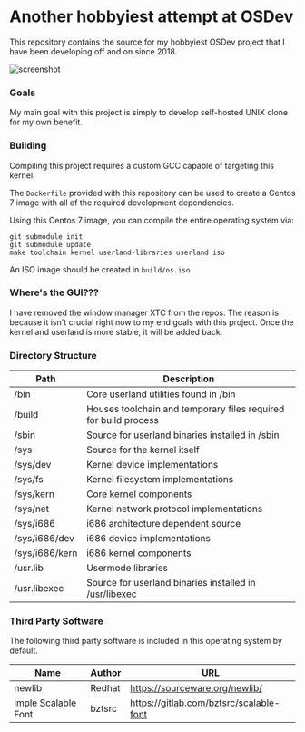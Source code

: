 # Another hobbyiest attempt at OSDev

This repository contains the source for my hobbyiest OSDev project that I have been developing off and on since 2018.

![screenshot](https://i.imgur.com/SpDeU6W.png "Screenshot")

### Goals
My main goal with this project is simply to develop self-hosted UNIX clone for my own benefit. 

### Building
Compiling this project requires a custom GCC capable of targeting this kernel.

The `Dockerfile` provided with this repository can be used to create a Centos 7 image
with all of the required development dependencies.

Using this Centos 7 image, you can compile the entire operating system via:

```
git submodule init
git submodule update
make toolchain kernel userland-libraries userland iso
```

An ISO image should be created in `build/os.iso`

### Where's the GUI???
I have removed the window manager XTC from the repos. The reason is because it isn't crucial right now to my end goals with this project. Once the kernel and userland is more stable, it will be added back.

### Directory Structure
|Path|Description |
| ------ | ------|
|/bin|Core userland utilities found in /bin|
|/build|Houses toolchain and temporary files required for build process|
|/sbin|Source for userland binaries installed in /sbin|
|/sys|Source for the kernel itself|
|/sys/dev|Kernel device implementations|
|/sys/fs|Kernel filesystem implementations|
|/sys/kern|Core kernel components|
|/sys/net|Kernel network protocol implementations|
|/sys/i686|i686 architecture dependent source|
|/sys/i686/dev|i686 device implementations|
|/sys/i686/kern|i686 kernel components|
|/usr.lib|Usermode libraries|
|/usr.libexec|Source for userland binaries installed in /usr/libexec|

### Third Party Software
The following third party software is included in this operating system by default. 

|Name|Author|URL|
|------|------|-----|
|newlib|Redhat|https://sourceware.org/newlib/|
|imple Scalable Font|bztsrc|https://gitlab.com/bztsrc/scalable-font|
